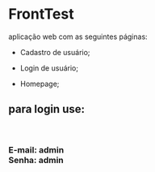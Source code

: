 # FrontTest
aplicação web com as seguintes páginas:

- Cadastro de usuário;

- Login de usuário;

- Homepage;

<h2>para login use:</h2><br>
  <h3>E-mail: admin<br>
  Senha: admin</h3><br>
